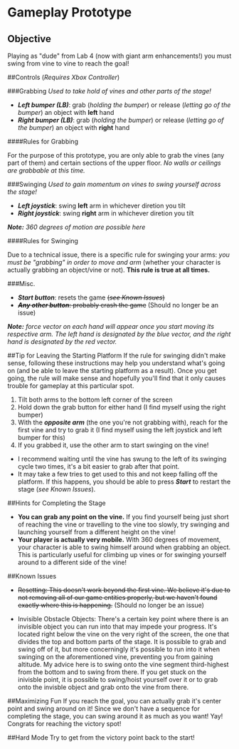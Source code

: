 # **Gameplay Prototype**

## Objective
Playing as "dude" from Lab 4 (now with giant arm enhancements!) you must swing from vine to vine to reach the goal!


##Controls (_Requires Xbox Controller_)

###Grabbing
_Used to take hold of vines and other parts of the stage!_

- _**Left bumper (LB)**_: grab (_holding the bumper_) or release (_letting go of the bumper_) an object with **left** hand
- _**Right bumper (LB)**_: grab (_holding the bumper_) or release (_letting go of the bumper_) an object with **right** hand

####Rules for Grabbing

For the purpose of this prototype, you are only able to grab the vines (any part of them) and certain sections of the upper floor. _No walls or ceilings are grabbable at this time._


###Swinging
_Used to gain momentum on vines to swing yourself across the stage!_

- _**Left joystick**_: swing **left** arm in whichever diretion you tilt
- _**Right joystick**_: swing **right** arm in whichever diretion you tilt

_**Note:** 360 degrees of motion are possible here_

####Rules for Swinging

Due to a technical issue, there is a specific rule for swinging your arms: _you must be "grabbing" in order to move and arm_ (whether your character is actually grabbing an object/vine or not). **This rule is true at all times.**


###Misc.
- _**Start button**_: resets the game ~~(_see Known Issues_)~~
- ~~_**Any other button**_: probably crash the game~~ (Should no longer be an issue)

_**Note:** force vector on each hand will appear once you start moving its respective arm. The left hand is designated by the blue vector, and the right hand is designated by the red vector._


##Tip for Leaving the Starting Platform
If the rule for swinging didn't make sense, following these instructions may help you understand what's going on (and be able to leave the starting platform as a result). Once you get going, the rule will make sense and hopefully you'll find that it only causes trouble for gameplay at this particular spot.

1. Tilt both arms to the bottom left corner of the screen
2. Hold down the grab button for either hand (I find myself using the right bumper)
3. With the _**opposite arm**_ (the one you're not grabbing with), reach for the first vine and try to grab it (I find myself using the left joystick and left bumper for this)
4. If you grabbed it, use the other arm to start swinging on the vine!

- I recommend waiting until the vine has swung to the left of its swinging cycle two times, it's a bit easier to grab after that point. 
- It may take a few tries to get used to this and not keep falling off the platform. If this happens, you should be able to press _**Start**_ to restart the stage (_see Known Issues_). 


##Hints for Completing the Stage

- **You can grab any point on the vine.** If you find yourself being just short of reaching the vine or travelling to the vine too slowly, try swinging and launching yourself from a different height on the vine!
- **Your player is actually very mobile.** With 360 degrees of movement, your character is able to swing himself around when grabbing an object. This is particularly useful for climbing up vines or for swinging yourself around to a different side of the vine!


##Known Issues

- ~~Resetting: This doesn't work beyond the first vine. We believe it's due to not removing all of our game entities properly, but we haven't found exactly where this is happening.~~ (Should no longer be an issue)

- Invisible Obstacle Objects: There's a certain key point where there is an invisible object you can run into that may impede your progress. It's located right below the vine on the very right of the screen, the one that divides the top and bottom parts of the stage. It is possible to grab and swing off of it, but more concerningly it's possible to run into it when swinging on the aforementioned vine, preventing you from gaining altitude. My advice here is to swing onto the vine segment third-highest from the bottom and to swing from there. If you get stuck on the inivisble point, it is possible to swing/hoist yourself over it or to grab onto the invisble object and grab onto the vine from there.


##Maximizing Fun
If you reach the goal, you can actually grab it's center point and swing around on it! Since we don't have a sequence for completing the stage, you can swing around it as much as you want! Yay! Congrats for reaching the victory spot!


##Hard Mode
Try to get from the victory point back to the start!
